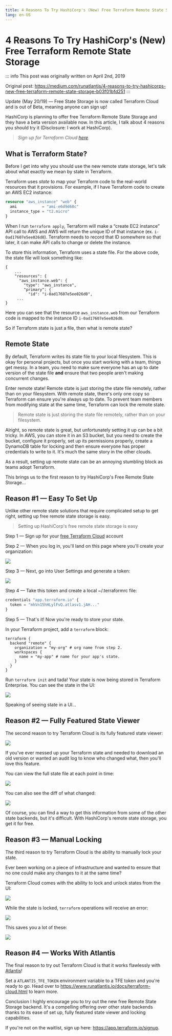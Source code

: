 ```yaml
---
title: 4 Reasons To Try HashiCorp's (New) Free Terraform Remote State Storage
lang: en-US
---
```


# 4 Reasons To Try HashiCorp's (New) Free Terraform Remote State Storage

::: info
This post was originally written on April 2nd, 2019

Original post: https://medium.com/runatlantis/4-reasons-to-try-hashicorps-new-free-terraform-remote-state-storage-b03f01bfd251
:::

Update (May 20/19) — Free State Storage is now called Terraform Cloud and is out of Beta, meaning anyone can sign up!

HashiCorp is planning to offer free Terraform Remote State Storage and they have a beta version available now. In this article, I talk about 4 reasons you should try it (Disclosure: I work at HashiCorp).

> _Sign up for Terraform Cloud [here](https://goo.gl/X5t5EM)._

## What is Terraform State?

Before I get into why you should use the new remote state storage, let's talk about what exactly we mean by state in Terraform.

Terraform uses _state_ to map your Terraform code to the real-world resources that it provisions. For example, if I have Terraform code to create an AWS EC2 instance:

```tf
resource "aws_instance" "web" {
  ami           = "ami-e6d9d68c"
  instance_type = "t2.micro"
}
```

When I run `terraform apply`, Terraform will make a “create EC2 instance” API call to AWS and AWS will return the unique ID of that instance (ex. `i-0ad17607e5ee026d0`). Terraform needs to record that ID somewhere so that later, it can make API calls to change or delete the instance.

To store this information, Terraform uses a state file. For the above code, the state file will look something like:

```json{4,7}
{
    ...
    "resources": {
      "aws_instance.web": {
        "type": "aws_instance",
        "primary": {
          "id": "i-0ad17607e5ee026d0",
     ...
}
```

Here you can see that the resource `aws_instance.web` from our Terraform code is mapped to the instance ID `i-0ad17607e5ee026d0`.

So if Terraform state is just a file, then what is remote state?

## Remote State

By default, Terraform writes its state file to your local filesystem. This is okay for personal projects, but once you start working with a team, things get messy. In a team, you need to make sure everyone has an up to date version of the state file **and** ensure that two people aren't making concurrent changes.

Enter remote state! Remote state is just storing the state file remotely, rather than on your filesystem. With remote state, there's only one copy so Terraform can ensure you're always up to date. To prevent team members from modifying state at the same time, Terraform can lock the remote state.

> Remote state is just storing the state file remotely, rather than on your filesystem.

Alright, so remote state is great, but unfortunately setting it up can be a bit tricky. In AWS, you can store it in an S3 bucket, but you need to create the bucket, configure it properly, set up its permissions properly, create a DynamoDB table for locking and then ensure everyone has proper credentials to write to it. It's much the same story in the other clouds.

As a result, setting up remote state can be an annoying stumbling block as teams adopt Terraform.

This brings us to the first reason to try HashiCorp's Free Remote State Storage...

## Reason #1 — Easy To Set Up

Unlike other remote state solutions that require complicated setup to get right, setting up free remote state storage is easy.

> Setting up HashiCorp's free remote state storage is easy

Step 1 — Sign up for your [free Terraform Cloud](https://app.terraform.io/signup) account

Step 2 — When you log in, you'll land on this page where you'll create your organization:

![](/blog/4-reasons-to-try-hashicorps-new-free-terraform-remote-state-storage/pic1.webp)

Step 3 — Next, go into User Settings and generate a token:

![](/blog/4-reasons-to-try-hashicorps-new-free-terraform-remote-state-storage/pic2.webp)

Step 4 — Take this token and create a local ~/.terraformrc file:

```tf
credentials "app.terraform.io" {
  token = "mhVn15hHLylFvQ.atlasv1.jAH..."
}
```

Step 5 — That's it! Now you're ready to store your state.

In your Terraform project, add a `terraform` block:

```tf{3,5}
terraform {
  backend "remote" {
    organization = "my-org" # org name from step 2.
    workspaces {
      name = "my-app" # name for your app's state.
    }
  }
}
```

Run `terraform init` and tada! Your state is now being stored in Terraform Enterprise. You can see the state in the UI:

![](/blog/4-reasons-to-try-hashicorps-new-free-terraform-remote-state-storage/pic3.webp)

Speaking of seeing state in a UI...

## Reason #2 — Fully Featured State Viewer

The second reason to try Terraform Cloud is its fully featured state viewer:

![](/blog/4-reasons-to-try-hashicorps-new-free-terraform-remote-state-storage/pic4.webp)

If you've ever messed up your Terraform state and needed to download an old version or wanted an audit log to know who changed what, then you'll love this feature.

You can view the full state file at each point in time:

![](/blog/4-reasons-to-try-hashicorps-new-free-terraform-remote-state-storage/pic5.webp)

You can also see the diff of what changed:

![](/blog/4-reasons-to-try-hashicorps-new-free-terraform-remote-state-storage/pic6.webp)

Of course, you can find a way to get this information from some of the other state backends, but it's difficult. With HashiCorp's remote state storage, you get it for free.

## Reason #3 — Manual Locking

The third reason to try Terraform Cloud is the ability to manually lock your state.

Ever been working on a piece of infrastructure and wanted to ensure that no one could make any changes to it at the same time?

Terraform Cloud comes with the ability to lock and unlock states from the UI:

![](/blog/4-reasons-to-try-hashicorps-new-free-terraform-remote-state-storage/pic7.webp)

While the state is locked, `terraform` operations will receive an error:

![](/blog/4-reasons-to-try-hashicorps-new-free-terraform-remote-state-storage/pic8.webp)

This saves you a lot of these:

![](/blog/4-reasons-to-try-hashicorps-new-free-terraform-remote-state-storage/pic9.webp)

## Reason #4 — Works With Atlantis

The final reason to try out Terraform Cloud is that it works flawlessly with [Atlantis](https://www.runatlantis.io/)!

Set a `ATLANTIS_TFE_TOKEN` environment variable to a TFE token and you're ready to go. Head over to https://www.runatlantis.io/docs/terraform-cloud.html to learn more.

Conclusion
I highly encourage you to try out the new free Remote State Storage backend. It's a compelling offering over other state backends thanks to its ease of set up, fully featured state viewer and locking capabilities.

If you're not on the waitlist, sign up here: https://app.terraform.io/signup.
